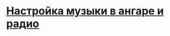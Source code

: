 # [Настройка музыки в ангаре и радио](https://github.com/nirtothunder/blitz_manual/blob/main/GameLogic/SoundSetting/manual/HangarMusicAndRadioManual.md)
